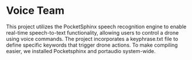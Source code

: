 # Voice Team
This project utilizes the PocketSphinx speech recognition engine to enable real-time speech-to-text functionality, 
allowing users to control a drone using voice commands. The project incorporates a keyphrase.txt file to 
define specific keywords that trigger drone actions.
To make compiling easier, we installed Pocketsphinx and portaudio system-wide.

